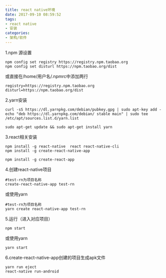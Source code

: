 ```yaml
---
title: react native环境
date: 2017-09-10 08:59:52
tags:
- react native
- 安装
categories:
- 架构/软件
---
```

1.npm 源设置
```shell
npm config set registry https://registry.npm.taobao.org
npm config set disturl https://npm.taobao.org/dist
```
或直接在/home/用户名/.npmrc中添加两行
```shell
registry=https://registry.npm.taobao.org
disturl=https://npm.taobao.org/dist
```

2.yarn安装
```shell
curl -sS https://dl.yarnpkg.com/debian/pubkey.gpg | sudo apt-key add -
echo "deb https://dl.yarnpkg.com/debian/ stable main" | sudo tee /etc/apt/sources.list.d/yarn.list

sudo apt-get update && sudo apt-get install yarn
```
3.react相关安装

```shell
npm install -g react-native  react react-native-cli
npm install -g create-react-native-app

npm install -g create-react-app
```

4.创建react-native项目
```shell
#test-rn为项目名称
create-react-native-app test-rn
```
或使用yarn
```shell
#test-rn为项目名称
yarn create react-native-app test-rn
```

5.运行（进入对应项目）
```shell
npm start
```
或使用yarn
```shell
yarn start
```
6.create-react-native-app创建的项目生成apk文件
```shell
yarn run eject
react-native run-android
```